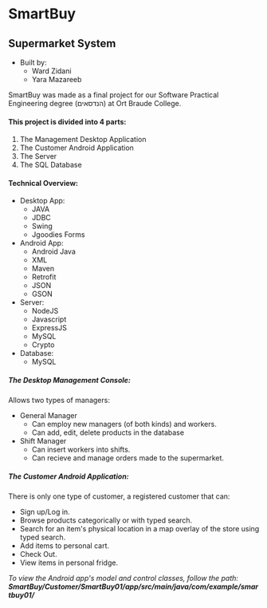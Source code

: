 # SmartBuy
## Supermarket System

- Built by: 
  - Ward Zidani
  - Yara Mazareeb

SmartBuy was made as a final project for our Software Practical Engineering degree (הנדסאים) at Ort Braude College.

#### This project is divided into 4 parts:
1. The Management Desktop Application
2. The Customer Android Application
3. The Server
4. The SQL Database

#### Technical Overview:
- Desktop App:
  - JAVA
  - JDBC
  - Swing
  - Jgoodies Forms
- Android App:
  - Android Java
  - XML
  - Maven
  - Retrofit
  - JSON
  - GSON
- Server:
  - NodeJS
  - Javascript
  - ExpressJS
  - MySQL
  - Crypto
- Database:
  - MySQL

##### The Desktop Management Console:

Allows two types of managers:
  - General Manager
    - Can employ new managers (of both kinds) and workers.
    - Can add, edit, delete products in the database
  - Shift Manager
    - Can insert workers into shifts.
    - Can recieve and manage orders made to the supermarket.

##### The Customer Android Application:

There is only one type of customer, a registered customer that can:
- Sign up/Log in.
- Browse products categorically or with typed search.
- Search for an item's physical location in a map overlay of the store using typed search.
- Add items to personal cart.
- Check Out.
- View items in personal fridge.

*To view the Android app's model and control classes, follow the path:*
***SmartBuy/Customer/SmartBuy01/app/src/main/java/com/example/smartbuy01/***
    
